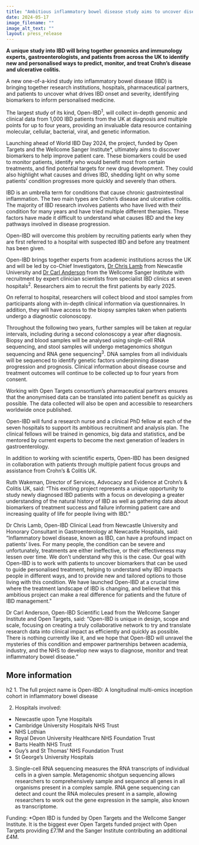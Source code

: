 ```yaml
---
title: "Ambitious inflammatory bowel disease study aims to uncover disease biomarkers for personalised medicine"
date: 2024-05-17
image_filename: ""
image_alt_text: ""
layout: press_release
---
```

<strong>A unique study into IBD will bring together genomics and immunology experts, gastroenterologists, and patients from across the UK to identify new and personalised ways to predict, monitor, and treat Crohn’s disease and ulcerative colitis.</strong>

A new one-of-a-kind study into inflammatory bowel disease (IBD) is bringing together research institutions, hospitals, pharmaceutical partners, and patients to uncover what drives IBD onset and severity, identifying biomarkers to inform personalised medicine.

The largest study of its kind, Open-IBD<sup>1</sup>, will collect in-depth genomic and clinical data from 1,000 IBD patients from the UK at diagnosis and multiple points for up to four years, providing an invaluable data resource containing molecular, cellular, bacterial, viral, and genetic information.

Launching ahead of World IBD Day 2024, the project, funded by Open Targets and the Wellcome Sanger Institute*, ultimately aims to discover biomarkers to help improve patient care. These biomarkers could be used to monitor patients, identify who would benefit most from certain treatments, and find potential targets for new drug development. They could also highlight what causes and drives IBD, shedding light on why some patients’ condition progresses more quickly and severely than others.

IBD is an umbrella term for conditions that cause chronic gastrointestinal inflammation. The two main types are Crohn’s disease and ulcerative colitis. The majority of IBD research involves patients who have lived with their condition for many years and have tried multiple different therapies. These factors have made it difficult to understand what causes IBD and the key pathways involved in disease progression.

Open-IBD will overcome this problem by recruiting patients early when they are first referred to a hospital with suspected IBD and before any treatment has been given.

Open-IBD brings together experts from academic institutions across the UK and will be led by co-Chief Investigators, <a href="https://www.ncl.ac.uk/medical-sciences/people/profile/christopherlamb.html">Dr Chris Lamb</a> from Newcastle University and <a href="https://www.sanger.ac.uk/person/anderson-carl/">Dr Carl Anderson</a> from the Wellcome Sanger Institute with recruitment by expert clinician scientists from specialist IBD clinics at seven hospitals<sup>2</sup>. Researchers aim to recruit the first patients by early 2025.

On referral to hospital, researchers will collect blood and stool samples from participants along with in-depth clinical information via questionnaires. In addition, they will have access to the biopsy samples taken when patients undergo a diagnostic colonoscopy.

Throughout the following two years, further samples will be taken at regular intervals, including during a second colonoscopy a year after diagnosis. Biopsy and blood samples will be analysed using single-cell RNA sequencing, and stool samples will undergo metagenomics shotgun sequencing and RNA gene sequencing<sup>3</sup>. DNA samples from all individuals will be sequenced to identify genetic factors underpinning disease progression and prognosis. Clinical information about disease course and treatment outcomes will continue to be collected up to four years from consent.

Working with Open Targets consortium’s pharmaceutical partners ensures that the anonymised data can be translated into patient benefit as quickly as possible. The data collected will also be open and accessible to researchers worldwide once published.

Open-IBD will fund a research nurse and a clinical PhD fellow at each of the seven hospitals to support its ambitious recruitment and analysis plan. The clinical fellows will be trained in genomics, big data and statistics, and be mentored by current experts to become the next generation of leaders in gastroenterology.

In addition to working with scientific experts, Open-IBD has been designed in collaboration with patients through multiple patient focus groups and assistance from Crohn’s & Colitis UK.

Ruth Wakeman, Director of Services, Advocacy and Evidence at Crohn’s & Colitis UK, said: “This exciting project represents a unique opportunity to study newly diagnosed IBD patients with a focus on developing a greater understanding of the natural history of IBD as well as gathering data about biomarkers of treatment success and failure informing patient care and increasing quality of life for people living with IBD.”

Dr Chris Lamb, Open-IBD Clinical Lead from Newcastle University and Honorary Consultant in Gastroenterology at Newcastle Hospitals, said: “Inflammatory bowel disease, known as IBD, can have a profound impact on patients’ lives. For many people, the condition can be severe and unfortunately, treatments are either ineffective, or their effectiveness may lessen over time. We don’t understand why this is the case. Our goal with Open-IBD is to work with patients to uncover biomarkers that can be used to guide personalised treatment, helping to understand why IBD impacts people in different ways, and to provide new and tailored options to those living with this condition. We have launched Open-IBD at a crucial time where the treatment landscape of IBD is changing, and believe that this ambitious project can make a real difference for patients and the future of IBD management.”

Dr Carl Anderson, Open-IBD Scientific Lead from the Wellcome Sanger Institute and Open Targets, said: “Open-IBD is unique in design, scope and scale, focusing on creating a truly collaborative network to try and translate research data into clinical impact as efficiently and quickly as possible. There is nothing currently like it, and we hope that Open-IBD will unravel the mysteries of this condition and empower partnerships between academia, industry, and the NHS to develop new ways to diagnose, monitor and treat inflammatory bowel disease.”


<h2>More information</h2>h2
1. The full project name is Open-IBD: A longitudinal multi-omics inception cohort in inflammatory bowel disease

2. Hospitals involved:
<ul>
<li>Newcastle upon Tyne Hospitals
<li>Cambridge University Hospitals NHS Trust
<li>NHS Lothian
<li>Royal Devon University Healthcare NHS Foundation Trust
<li>Barts Health NHS Trust
<li>Guy’s and St Thomas’ NHS Foundation Trust
<li>St George’s University Hospitals
</ul>

3. Single-cell RNA sequencing measures the RNA transcripts of individual cells in a given sample. Metagenomic shotgun sequencing allows researchers to comprehensively sample and sequence all genes in all organisms present in a complex sample. RNA gene sequencing can detect and count the RNA molecules present in a sample, allowing researchers to work out the gene expression in the sample, also known as transcriptome.

Funding:
*Open IBD is funded by Open Targets and the Wellcome Sanger Institute. It is the biggest ever Open Targets funded project with Open Targets providing £7.1M and the Sanger Institute contributing an additional £4M.
